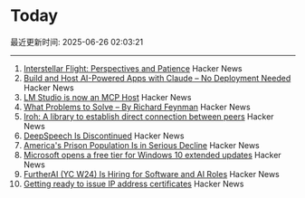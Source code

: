 # Today

最近更新时间: 2025-06-26 02:03:21

--- 
1. [Interstellar Flight: Perspectives and Patience](https://www.centauri-dreams.org/2025/06/25/interstellar-flight-perspectives-and-patience/) Hacker News
2. [Build and Host AI-Powered Apps with Claude – No Deployment Needed](https://www.anthropic.com/news/claude-powered-artifacts) Hacker News
3. [LM Studio is now an MCP Host](https://lmstudio.ai/blog/lmstudio-v0.3.17) Hacker News
4. [What Problems to Solve – By Richard Feynman](http://genius.cat-v.org/richard-feynman/writtings/letters/problems) Hacker News
5. [Iroh: A library to establish direct connection between peers](https://github.com/n0-computer/iroh) Hacker News
6. [DeepSpeech Is Discontinued](https://github.com/mozilla/DeepSpeech) Hacker News
7. [America's Prison Population Is in Serious Decline](https://www.theatlantic.com/ideas/archive/2025/06/prisoner-populations-are-plummeting/683310/) Hacker News
8. [Microsoft opens a free tier for Windows 10 extended updates](https://www.theregister.com/2025/06/25/microsoft_free_esu_tier/) Hacker News
9. [FurtherAI (YC W24) Is Hiring for Software and AI Roles](https://www.ycombinator.com/companies/furtherai/jobs) Hacker News
10. [Getting ready to issue IP address certificates](https://community.letsencrypt.org/t/getting-ready-to-issue-ip-address-certificates/238777) Hacker News
